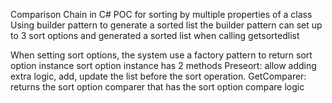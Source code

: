 ﻿Comparison Chain in C#
POC for sorting by multiple properties of a class
Using builder pattern to generate a sorted list
the builder pattern can set up to 3 sort options and generated a sorted list when calling getsortedlist


When setting sort options, the system use a factory pattern to return sort option instance
sort option instance has 2 methods 
	Preseort: allow adding extra logic, add, update the list before the sort operation.
	GetComparer: returns the sort option comparer that has the sort option compare logic
 